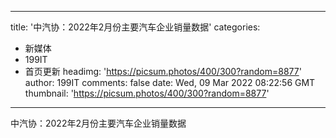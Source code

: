 
---
title: '中汽协：2022年2月份主要汽车企业销量数据'
categories: 
 - 新媒体
 - 199IT
 - 首页更新
headimg: 'https://picsum.photos/400/300?random=8877'
author: 199IT
comments: false
date: Wed, 09 Mar 2022 08:22:56 GMT
thumbnail: 'https://picsum.photos/400/300?random=8877'
---

<div>   
中汽协：2022年2月份主要汽车企业销量数据  
</div>
            
